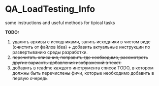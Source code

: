 # QA_LoadTesting_Info

some instructions and useful methods for tipical tasks

__TODO:__
1. удалить архивы с исходниками, залить исходники в чистом виде (очистить от файлов idea) + добавить актуальные инструкции по развертыванию среды разработки.
2. ~~перечитать описания, поправить где необходимо, рассмотреть другие варианты добавления изображений в текст.~~
3. добавить в readme каждого инструмента список TODO, в котором должны быть перечислены фичи, которые необходимо добавить в первую очередь
